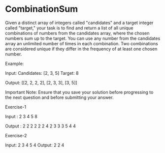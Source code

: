 # CombinationSum

Given a distinct array of integers called "candidates" and a target integer called "target," your task is to find and return a list of all unique combinations of numbers from the candidates array, where the chosen numbers sum up to the target. You can use any number from the candidates array an unlimited number of times in each combination. Two combinations are considered unique if they differ in the frequency of at least one chosen number.

Example:

Input: Candidates: [2, 3, 5] Target: 8

Output: [[2, 2, 2, 2], [2, 3, 3], [3, 5]]

Important Note: Ensure that you save your solution before progressing to the next question and before submitting your answer.

Exercise-1

Input : 2 3 4 5
8

Output : 2 2 2 2 2 2 4 2 3 3 3 5 4 4

Exercise-2

Input: 2 3 4 5
4 Output: 2 2 4
